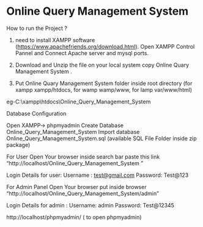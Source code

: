# Online Query Management System

How to run the Project ?

1. need to install XAMPP software (https://www.apachefriends.org/download.html).
Open XAMPP Control Pannel and Connect Apache server and mysql ports.

2. Download and Unzip the file on your local system copy Online Quary Management System .

3. Put Online Quary Management System folder inside root directory (for xampp xampp/htdocs, for wamp wamp/www, for lamp var/www/html)

eg-C:\xampp\htdocs\Online_Query_Management_System

Database Configuration

Open XAMPP-> phpmyadmin
Create Database Online_Query_Management_System
Import database Online_Query_Management_System.sql (available SQL File Folder inside zip package)

For User
Open Your browser inside search bar paste this link “http://localhost/Online_Query_Management_System ”

Login Details for user:
Username : test@gmail.com
Password: Test@123

For Admin Panel
Open Your browser put inside browser “http://localhost/Online_Query_Management_System/admin”

Login Details for admin :
Username: admin
Password: Test@12345



http://localhost/phpmyadmin/ ( to open phpmyadmin)